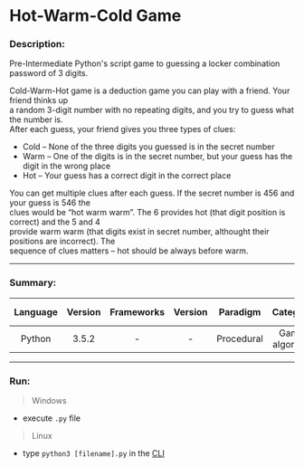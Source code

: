 # Hot-Warm-Cold Game

### Description:
Pre-Intermediate Python's script game to guessing a locker combination password of 3 digits.

Cold-Warm-Hot game is a deduction game you can play with a friend. Your friend thinks up<br>
a random 3-digit number with no repeating digits, and you try to guess what the number is.<br>
After each guess, your friend gives you three types of clues:

- Cold – None of the three digits you guessed is in the secret number
- Warm – One of the digits is in the secret number, but your guess has the digit in the wrong place
- Hot – Your guess has a correct digit in the correct place

You can get multiple clues after each guess. If the secret number is 456 and your guess is 546 the<br>
clues would be “hot warm warm”. The 6 provides hot (that digit position is correct) and the 5 and 4<br>
provide warm warm (that digits exist in secret number, althought their positions are incorrect). The<br>
sequence of clues matters – hot should be always before warm.

---
### Summary:

|  Language  | Version | Frameworks | Version |  Paradigm  |    Category     |      Level       |   Group project  | Code freeze |
|:----------:|:-------:|:----------:|:-------:|:----------:|:---------------:|:----------------:|:----------------:|:-----------:|
|   Python   |  3.5.2  |     -      |    -    | Procedural | Game, algorithm | Pre-Intermediate | Pair-programming |  10.11.2016 |

---
### Run:

>Windows
- execute `.py` file

>Linux
- type `python3 [filename].py` in the [CLI](https://en.wikipedia.org/wiki/Command-line_interface)
